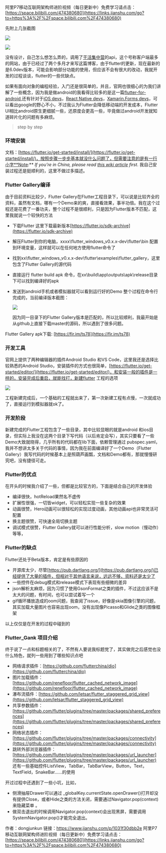 
阿里P7移动互联网架构师进阶视频（每日更新中）免费学习请点击：[https://space.bilibili.com/474380680](https://links.jianshu.com/go?to=https%3A%2F%2Fspace.bilibili.com%2F474380680)

先附上几张截图

![](//upload-images.jianshu.io/upload_images/697635-38e14c479edde374.png?imageMogr2/auto-orient/strip|imageView2/2/w/1080/format/webp)

![](//upload-images.jianshu.io/upload_images/697635-0017b13b5937f788.png?imageMogr2/auto-orient/strip|imageView2/2/w/1080/format/webp)

没有设计，自己怎么想怎么弄的，调用了[干活集中营](http://gank.io/api)的api，这个号称客户端最多的网站，由于已经过了两个多月才来写这篇博客，由于flutter的更新，现在最新的是6.0dev版本，可能会影响部分功能的使用，但应该不会有很大的改动，我就开发的过程谈谈，flutter的一些优缺点。

如果有面向对象的编程经验，入门还是很简单的，并且，官网也很细心的为我们讲解了一些概念，因为我是做android的我看得比较多的是这一篇[flutter-for-android](https://flutter.io/flutter-for-android/),还有针对于[iOS devs](https://flutter.io/flutter-for-ios/)，[React Native devs](https://flutter.io/flutter-for-react-native/)，[Xamarin.Forms devs](https://flutter.io/flutter-for-xamarin-forms/)，可以看出google的野心不小，不过我认为Flutter会降低移动端的开发成本，Flutter UI相比android原生更细腻一些，还原度会更高一些，毕竟做过android开发就知道碎片化的问题有多麻烦。

> step by step

### 环境安装

文档：[https://flutter.io/get-started/install/](https://flutter.io/get-started/install/)，按照步骤一步步基本就没什么问题了，但需要注意的是有一行小字**Note:** *If you’re in China, please read [this wiki article](https://github.com/flutter/flutter/wiki/Using-Flutter-in-China) first*. 我自己安装过程还是挺顺利的，这里不做过多描述。

### Flutter Gallery编译

由于目前资料比较少，Flutter Gallery在Flutter工程目录下，可以说是比较齐全的资料，虽然有文档，哪有一个Demo来的爽，直接看效果，事半功倍。我在这个过程还是花费了一番功夫，整个过程不是很顺利，只是因为Flutter版本不匹配，这里我就说一个较快的方法

*   下载Flutter 这里下载最新版本[https://flutter.io/sdk-archive](https://flutter.io/sdk-archive)
*   解压Flutter到你的电脑，xxxx\flutter_windows_v0.x.x-dev\flutter\bin 配置到环境变量，这样就可以在任何地方使用flutter命令了
*   找到xx\flutter_windows_v0.x.x-dev\flutter\examples\flutter_gallery，这里包含了Flutter Gallery的源代码
*   直接运行 flutter build apk 命令，在xx\build\app\outputs\apk\release目录下可以找到编译好的apk
*   发送到android手机或者模拟器就可以看到运行好的Demo
    整个过程在命令行完成的，当前编译版本截图：

    ![](//upload-images.jianshu.io/upload_images/697635-c6bca5c8efc2a465.png?imageMogr2/auto-orient/strip|imageView2/2/w/1080/format/webp)

    因为同一目录下的Flutter Gallery版本是匹配的，所以比较顺利，我最开始是从github上直接下载master的源码，所以遇到了很多问题。

Flutter Gallery apk下载: [https://fir.im/ts78](https://fir.im/ts78)

### 开发工具

官网上提供了两种编辑器的插件Android Studio 和VS Code，这里我还是选择比较熟悉的Android Studio，安装插件的方式也很简单，[https://flutter.io/get-started/editor/](https://flutter.io/get-started/editor/)，和安装一般的插件是一样的，安装完成后重启，就能找打，新建flutter 工程的选项

![](//upload-images.jianshu.io/upload_images/697635-bf5f4d7cf73f1d40.png?imageMogr2/auto-orient/strip|imageView2/2/w/454/format/webp)

工程新建完成后，一个基础的工程就出来了，第一次新建工程有点慢，一次就成功了，直接运行到模拟器就ok了。

### 开发阶段

新建完成的Flutter工程包含了一些目录，其中比较显眼的就是android 和ios目录，但实际上我没在这两个目录下写代码（以后肯定会写），其实只要看了一些Demo大致就晓得，几乎所有的代码都在lib下面，依赖管理通过 pubspec.yaml，我并不想讲太多关于代码的事情，因为我在前面编译好了一个Demo（Flutter Gallery）我写代码的时候基本上是照葫芦画瓢，文档和Demo都有，那就慢慢研究吧，没有捷径可走。

### Flutter的优点

在开头的时候我介绍了一些，但都是比较官方的，下面是结合自己的开发体验

*   编译很快，hotReload果然名不虚传
*   扩展性很强，一切皆widget，可以轻松实现一些复杂的效果
*   动画很赞，Hero动画可以很轻松的实现过度动画，其他动画api也非常灵活可配置
*   换主题很赞，可快速全局切换主题
*   调试模式很赞，Flutter Gallery就可以进行性能分析，slow motion（慢动作）等等，

### Flutter的缺点

Flutter还处于Beta版本，肯定是有些原因的

*   开源库太少，尽管[https://pub.dartlang.org/](https://pub.dartlang.org/)已经提供了大量的插件，但相对于其他语言来说，远远不够，资料还是太少了
*   一些控件在debug模式和release模式下表现有些细微的差异
*   json解析太麻烦，因为习惯了使用GsonFormat之类的插件，不过这应该不是太大的问题，有时间，也可以尝试着写一个
*   gif循环播放造成的oom问题，我查阅了issue，好像是skia图像引擎的问题，其实加载大量图片也容易出现oom，没有出现像Picasso和Glide之类的图像框架

以上仅仅是在开发的过程中碰到的

### Flutter_Gank 项目介绍

终于说了一点和标题相关的了，不然有人要说我标题党了，其实做完之后感觉也没什么特色，就列一些用到了哪些知识点吧

*   网络请求插件：[https://github.com/flutterchina/dio](https://github.com/flutterchina/dio)
*   图片加载插件：[https://github.com/renefloor/flutter_cached_network_image](https://github.com/renefloor/flutter_cached_network_image)
*   瀑布流插件：[https://github.com/letsar/flutter_staggered_grid_view](https://github.com/letsar/flutter_staggered_grid_view)
*   共享参数插件：[https://github.com/flutter/plugins/tree/master/packages/shared_preferences](https://github.com/flutter/plugins/tree/master/packages/shared_preferences)
*   网络状态插件：[https://github.com/flutter/plugins/tree/master/packages/connectivity](https://github.com/flutter/plugins/tree/master/packages/connectivity)
*   跳转外部浏览器插件：[https://github.com/flutter/plugins/tree/master/packages/url_launcher](https://github.com/flutter/plugins/tree/master/packages/url_launcher)
    还有一些基础控件ListView，TabBar，TabBarView，Button，Text，TextField，SnakeBar……的使用

开过过程中还遇到了一些小坑，比如，

*   侧滑抽屉Drawer可以通过 _globalKey.currentState.openDrawer()打开却没有提供Close，或者Hide之类的方法关闭，需要通过Navigator.pop(context)来隐藏菜单 。
*   做双击退出的时候调用Navigator.pop(context)会出现黑屏，需要调用SystemNavigator.pop()才能完全退出。

作者：dongjunkun
链接：https://www.jianshu.com/p/1031f30dbb2e
阿里P7移动互联网架构师进阶视频（每日更新中）免费学习请点击：[https://space.bilibili.com/474380680](https://links.jianshu.com/go?to=https%3A%2F%2Fspace.bilibili.com%2F474380680)
